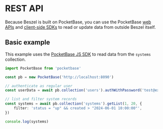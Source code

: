 # REST API

Because Beszel is built on PocketBase, you can use the PocketBase [web APIs](https://pocketbase.io/docs/api-records/) and [client-side SDKs](https://pocketbase.io/docs/client-side-sdks/) to read or update data from outside Beszel itself.

## Basic example

This example uses the [PocketBase JS SDK](https://github.com/pocketbase/js-sdk) to read data from the `systems` collection.

```ts
import PocketBase from 'pocketbase'

const pb = new PocketBase('http://localhost:8090')

// authenticate as regular user
const userData = await pb.collection('users').authWithPassword('test@example.com', '123456')

// list and filter system records
const systems = await pb.collection('systems').getList(1, 20, {
	filter: 'status = "up" && created > "2024-06-01 10:00:00"',
})

console.log(systems)
```
